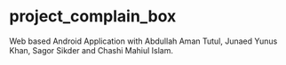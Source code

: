 # project_complain_box
Web based Android Application with Abdullah Aman Tutul, Junaed Yunus Khan, Sagor Sikder and Chashi Mahiul Islam.
